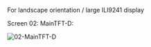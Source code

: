 For landscape orientation / large ILI9241 display

Screen 02: MainTFT-D:

![02-MainTFT-D](https://github.com/dl9rdz/rdz_ttgo_sonde/wiki/images/s5/02-MainTFT-D.jpg)